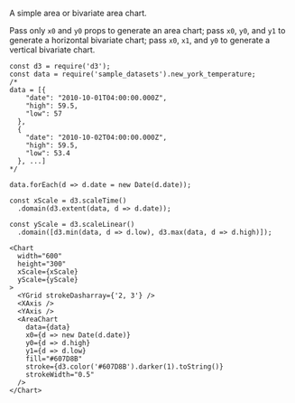 A simple area or bivariate area chart.

Pass only `x0` and `y0` props to generate an area chart; pass `x0`, `y0`, and `y1` to generate a horizontal bivariate chart;  pass `x0`, `x1`, and `y0` to generate a vertical bivariate chart.

```
const d3 = require('d3');
const data = require('sample_datasets').new_york_temperature;
/*
data = [{
    "date": "2010-10-01T04:00:00.000Z",
    "high": 59.5,
    "low": 57
  },
  {
    "date": "2010-10-02T04:00:00.000Z",
    "high": 59.5,
    "low": 53.4
  }, ...]
*/

data.forEach(d => d.date = new Date(d.date));

const xScale = d3.scaleTime()
  .domain(d3.extent(data, d => d.date));

const yScale = d3.scaleLinear()
  .domain([d3.min(data, d => d.low), d3.max(data, d => d.high)]);

<Chart
  width="600"
  height="300"
  xScale={xScale}
  yScale={yScale}
>
  <YGrid strokeDasharray={'2, 3'} />
  <XAxis />
  <YAxis />
  <AreaChart
    data={data}
    x0={d => new Date(d.date)}
    y0={d => d.high}
    y1={d => d.low}
    fill="#607D8B"
    stroke={d3.color('#607D8B').darker(1).toString()}
    strokeWidth="0.5"
  />
</Chart>
```
